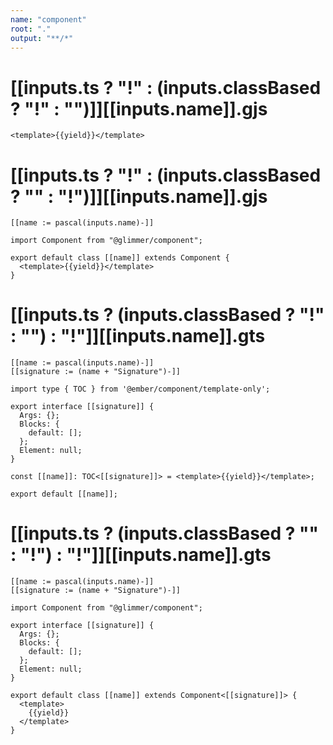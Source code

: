 ```yaml
---
name: "component"
root: "."
output: "**/*"
---
```


# [[inputs.ts ? "!" : (inputs.classBased ? "!" : "")]][[inputs.name]].gjs

```gjs
<template>{{yield}}</template>

```

# [[inputs.ts ? "!" : (inputs.classBased ? "" : "!")]][[inputs.name]].gjs

```gjs
[[name := pascal(inputs.name)-]]

import Component from "@glimmer/component";

export default class [[name]] extends Component {
  <template>{{yield}}</template>
}

```

# [[inputs.ts ? (inputs.classBased ? "!" : "") : "!"]][[inputs.name]].gts

```gts
[[name := pascal(inputs.name)-]]
[[signature := (name + "Signature")-]]

import type { TOC } from '@ember/component/template-only';

export interface [[signature]] {
  Args: {};
  Blocks: {
    default: [];
  };
  Element: null;
}

const [[name]]: TOC<[[signature]]> = <template>{{yield}}</template>;

export default [[name]];

```

# [[inputs.ts ? (inputs.classBased ? "" : "!") : "!"]][[inputs.name]].gts

```gts
[[name := pascal(inputs.name)-]]
[[signature := (name + "Signature")-]]

import Component from "@glimmer/component";

export interface [[signature]] {
  Args: {};
  Blocks: {
    default: [];
  };
  Element: null;
}

export default class [[name]] extends Component<[[signature]]> {
  <template>
    {{yield}}
  </template>
}

```
